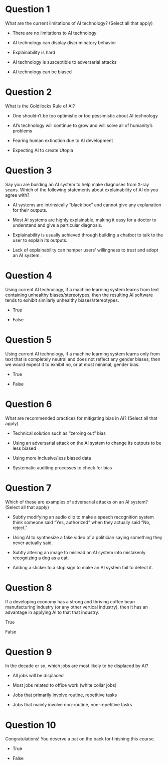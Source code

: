 
# Question 1

What are the current limitations of AI technology? (Select all that apply)

- There are no limitations to AI technology

- AI technology can display discriminatory behavior

- Explainability is hard

- AI technology is susceptible to adversarial attacks

- AI technology can be biased

# Question 2

What is the Goldilocks Rule of AI?

- One shouldn’t be too optimistic or too pessimistic about AI technology

- AI’s technology will continue to grow and will solve all of humanity’s problems

- Fearing human extinction due to AI development

- Expecting AI to create Utopia

# Question 3

Say you are building an AI system to help make diagnoses from X-ray scans. Which of the following statements about explainability of AI do you agree with?

- AI systems are intrinsically “black box” and cannot give any explanation for their outputs.

- Most AI systems are highly explainable, making it easy for a doctor to understand and give a particular diagnosis.

- Explainability is usually achieved through building a chatbot to talk to the user to explain its outputs.

- Lack of explainability can hamper users’ willingness to trust and adopt an AI system.

# Question 4

Using current AI technology, if a machine learning system learns from text containing unhealthy biases/stereotypes, then the resulting AI software tends to exhibit similarly unhealthy biases/stereotypes.

- True

- False

# Question 5

Using current AI technology, if a machine learning system learns only from text that is completely neutral and does not reflect any gender biases, then we would expect it to exhibit no, or at most minimal, gender bias.

- True

- False

# Question 6

What are recommended practices for mitigating bias in AI? (Select all that apply)

- Technical solution such as “zeroing out” bias

- Using an adversarial attack on the AI system to change its outputs to be less biased

- Using more inclusive/less biased data

- Systematic auditing processes to check for bias

# Question 7

Which of these are examples of adversarial attacks on an AI system? (Select all that apply)

- Subtly modifying an audio clip to make a speech recognition system think someone said “Yes, authorized” when they actually said “No, reject.”

- Using AI to synthesize a fake video of a politician saying something they never actually said.

- Subtly altering an image to mislead an AI system into mistakenly recognizing a dog as a cat.

- Adding a sticker to a stop sign to make an AI system fail to detect it.

# Question 8

If a developing economy has a strong and thriving coffee bean manufacturing industry (or any other vertical industry), then it has an advantage in applying AI to that that industry.

True

False

# Question 9

In the decade or so, which jobs are most likely to be displaced by AI?

- All jobs will be displaced

- Most jobs related to office work (white collar jobs)

- Jobs that primarily involve routine, repetitive tasks

- Jobs that mainly involve non-routine, non-repetitive tasks

# Question 10

Congratulations! You deserve a pat on the back for finishing this course.

- True

- False
